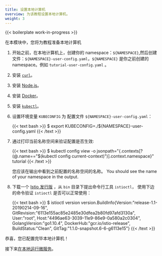 ```yaml
---
title: 设置本地计算机
overview: 为该教程设置本地计算机。
weight: 3
---
```


{{< boilerplate work-in-progress >}}

在本模块中，您将为教程准备本地计算机

1.  开始之前，在本地计算机上，创建你的 namespace：`${NAMESPACE}`,然后创建文件：`${NAMESPACE}-user-config.yaml`，`${NAMESPACE}` 是你之前创建的 namespace。例如 `tutorial-user-config.yaml` 。

2.  安装 [`curl`](https://curl.haxx.se/download.html)。

3.  安装 [Node.js](https://nodejs.org/en/download/)。

4.  安装 [Docker](https://docs.docker.com/install/)。

5.  安装 [`kubectl`](https://kubernetes.io/docs/tasks/tools/install-kubectl/)。

6.  设置环境变量 `KUBECONFIG`  为 配置文件 `${NAMESPACE}-user-config.yaml`：

    {{< text bash >}}
    $ export KUBECONFIG=./${NAMESPACE}-user-config.yaml
    {{< /text >}}

7.  通过打印当前名称空间来验证配置是否生效:

    {{< text bash >}}
    $ kubectl config view -o jsonpath="{.contexts[?(@.name==\"$(kubectl config current-context)\")].context.namespace}"
    tutorial
    {{< /text >}}

    您应该在输出中看到之前配置的名称空间的名称。
    You should see the name of your namespace in the output.

8.  下载一个 [Istio 发行版](https://github.com/istio/istio/releases) ，从 `bin` 目录下提出命令行工具 `istioctl`， 使用下边的命令验证 `istioctl` 是否可以正常使用：

    {{< text bash >}}
    $ istioctl version
    version.BuildInfo{Version:"release-1.1-20190214-09-16", GitRevision:"6113e155ac85e2485e30dfea2b80fd97afd3130a", User:"root", Host:"4496ae63-3039-11e9-86e9-0a580a2c0304", GolangVersion:"go1.10.4", DockerHub:"gcr.io/istio-release", BuildStatus:"Clean", GitTag:"1.1.0-snapshot.6-6-g6113e15"}
    {{< /text >}}

恭喜，您已配置完毕本地计算机！

接下来[在本地运行微服务](/zh/docs/examples/microservices-istio/single/)。
